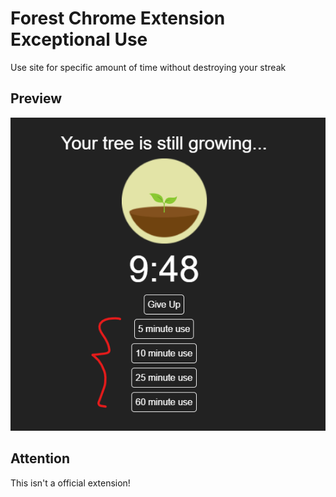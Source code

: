 # Forest Chrome Extension Exceptional Use
Use site for specific amount of time without destroying your streak

## Preview
![](screenshot.png)

## Attention
This isn't a official extension!
